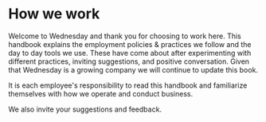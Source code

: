 # How we work

Welcome to Wednesday and thank you for choosing to work here. This handbook explains the employment policies & practices we follow and the day to day tools we use. These have come about after experimenting with different practices, inviting suggestions, and positive conversation. Given that Wednesday is a growing company we will continue to update this book.

It is each employee's responsibility to read this handbook and familiarize themselves with how we operate and conduct business.

We also invite your suggestions and feedback.

